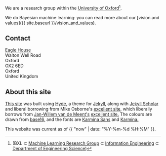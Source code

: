 We are a research group within the <a href="http://www.ox.ac.uk">University of Oxford</a>[^1].

We do Bayesian machine learning: you can read more about our [vision and values]({{ site.baseurl }}/vision_and_values).


## Contact

<script language="JavaScript">
<!--
document.write('<a href="mailto:' + 'mosb' + '@' + 'robots.ox.ac.uk' + '">');
document.write('mosb' + '@' + 'robots.ox.ac.uk' + '</a>');
//-->
</script>

[Eagle House](https://www.google.co.uk/maps/place/Oxford-Man+Institute+of+Quantitative+Finance/@51.7615793,-1.2695656,15z/data=!4m2!3m1!1s0x0:0x5542aa1404fd503d)  
Walton Well Road  
Oxford  
OX2 6ED  
Oxford  
United Kingdom  

## About this site

[This site](https://github.com/bayesxl/website) was built using [Hyde,](https://github.com/poole/hyde) a theme for [Jekyll,](http://jekyllrb.com/) along with [Jekyll Scholar](https://github.com/inukshuk/jekyll-scholar) and liberal borrowing from Mike Osborne's [excellent site](https://www.robots.ox.ac.uk/~mosb/), which liberally borrows from [Jan-Willem van de Meent's](http://www.robots.ox.ac.uk/~jwvdm/) [excellent site.](https://github.com/jwvdm/robots-homepage) The colours are drawn from [base16,](http://chriskempson.github.io/base16/) and the fonts are [Karmina Sans](https://typekit.com/fonts/karmina-sans) and [Karmina.](https://typekit.com/fonts/karmina) 

This website was current as of {{ "now" | date: "%Y-%m-%d %H:%M" }}. 



[^1]: (BXL ⊂ [Machine Learning Research Group](http://www.robots.ox.ac.uk/~parg) ⊂ [Information Engineering](http://www.robots.ox.ac.uk) ⊂ [Department of Engineering Science](https://www.eng.ox.ac.uk))
